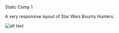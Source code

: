 Static Comp 1








A very responsive layout of Star Wars Bounty Hunters.

![alt text](images/static-comp-challenge-one.jpg
 "Logo Title Text 1")




